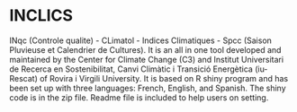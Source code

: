 # INCLICS
INqc (Controle qualite) - CLimatol - Indices Climatiques - Spcc (Saison Pluvieuse et Calendrier de Cultures). It is an all in one tool developed and maintained by the Center for Climate Change (C3) and Institut Universitari de Recerca en Sostenibilitat, Canvi Climàtic i Transició Energètica (iu-Rescat) of Rovira i Virgili University. It is based on R shiny program and has been set up with three languages: French, English, and Spanish. The shiny code is in the zip file. Readme file is included to help users on setting.
